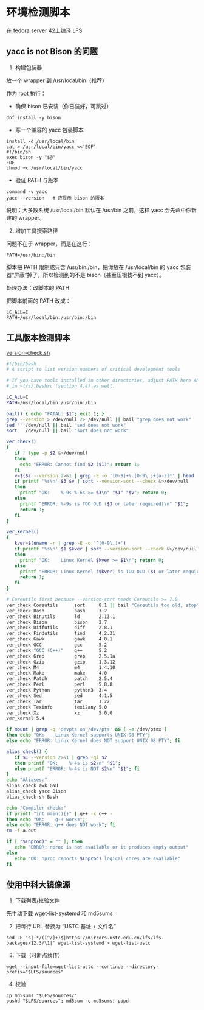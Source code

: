 # 环境检测脚本

在 fedora server 42上编译 [LFS](https://lfs.xry111.site/zh_CN/12.3-systemd/)

## yacc is not Bison 的问题

1. 构建包装器

放一个 wrapper 到 /usr/local/bin（推荐）

作为 root 执行：

- 确保 bison 已安装（你已装好，可跳过）

```text
dnf install -y bison
```

- 写一个兼容的 yacc 包装脚本

```text
install -d /usr/local/bin
cat > /usr/local/bin/yacc <<'EOF'
#!/bin/sh
exec bison -y "$@"
EOF
chmod +x /usr/local/bin/yacc
```

- 验证 PATH 与版本

```text
command -v yacc
yacc --version   # 应显示 bison 的版本
```

说明：大多数系统 /usr/local/bin 默认在 /usr/bin 之前，这样 yacc 会先命中你新建的 wrapper。

2. 增加工具搜索路径

问题不在于 wrapper，而是在这行：

```text
PATH=/usr/bin:/bin
```

脚本把 PATH 限制成只含 /usr/bin:/bin，把你放在 /usr/local/bin 的 yacc 包装器“屏蔽”掉了，所以检测到的不是 bison（甚至压根找不到
yacc）。

处理办法：改脚本的 PATH

把脚本前面的 PATH 改成：

```text
LC_ALL=C
PATH=/usr/local/bin:/usr/bin:/bin
```

## 工具版本检测脚本

[version-check.sh](./version-check.sh)

```bash
#!/bin/bash
# A script to list version numbers of critical development tools

# If you have tools installed in other directories, adjust PATH here AND
# in ~lfs/.bashrc (section 4.4) as well.

LC_ALL=C 
PATH=/usr/local/bin:/usr/bin:/bin

bail() { echo "FATAL: $1"; exit 1; }
grep --version > /dev/null 2> /dev/null || bail "grep does not work"
sed '' /dev/null || bail "sed does not work"
sort   /dev/null || bail "sort does not work"

ver_check()
{
   if ! type -p $2 &>/dev/null
   then 
     echo "ERROR: Cannot find $2 ($1)"; return 1; 
   fi
   v=$($2 --version 2>&1 | grep -E -o '[0-9]+\.[0-9\.]+[a-z]*' | head -n1)
   if printf '%s\n' $3 $v | sort --version-sort --check &>/dev/null
   then 
     printf "OK:    %-9s %-6s >= $3\n" "$1" "$v"; return 0;
   else 
     printf "ERROR: %-9s is TOO OLD ($3 or later required)\n" "$1"; 
     return 1; 
   fi
}

ver_kernel()
{
   kver=$(uname -r | grep -E -o '^[0-9\.]+')
   if printf '%s\n' $1 $kver | sort --version-sort --check &>/dev/null
   then 
     printf "OK:    Linux Kernel $kver >= $1\n"; return 0;
   else 
     printf "ERROR: Linux Kernel ($kver) is TOO OLD ($1 or later required)\n" "$kver"; 
     return 1; 
   fi
}

# Coreutils first because --version-sort needs Coreutils >= 7.0
ver_check Coreutils      sort     8.1 || bail "Coreutils too old, stop"
ver_check Bash           bash     3.2
ver_check Binutils       ld       2.13.1
ver_check Bison          bison    2.7
ver_check Diffutils      diff     2.8.1
ver_check Findutils      find     4.2.31
ver_check Gawk           gawk     4.0.1
ver_check GCC            gcc      5.2
ver_check "GCC (C++)"    g++      5.2
ver_check Grep           grep     2.5.1a
ver_check Gzip           gzip     1.3.12
ver_check M4             m4       1.4.10
ver_check Make           make     4.0
ver_check Patch          patch    2.5.4
ver_check Perl           perl     5.8.8
ver_check Python         python3  3.4
ver_check Sed            sed      4.1.5
ver_check Tar            tar      1.22
ver_check Texinfo        texi2any 5.0
ver_check Xz             xz       5.0.0
ver_kernel 5.4 

if mount | grep -q 'devpts on /dev/pts' && [ -e /dev/ptmx ]
then echo "OK:    Linux Kernel supports UNIX 98 PTY";
else echo "ERROR: Linux Kernel does NOT support UNIX 98 PTY"; fi

alias_check() {
   if $1 --version 2>&1 | grep -qi $2
   then printf "OK:    %-4s is $2\n" "$1";
   else printf "ERROR: %-4s is NOT $2\n" "$1"; fi
}
echo "Aliases:"
alias_check awk GNU
alias_check yacc Bison
alias_check sh Bash

echo "Compiler check:"
if printf "int main(){}" | g++ -x c++ -
then echo "OK:    g++ works";
else echo "ERROR: g++ does NOT work"; fi
rm -f a.out

if [ "$(nproc)" = "" ]; then
   echo "ERROR: nproc is not available or it produces empty output"
else
   echo "OK: nproc reports $(nproc) logical cores are available"
fi
```

## 使用中科大镜像源

1. 下载列表/校验文件

先手动下载 wget-list-systemd 和 md5sums

2. 把每行 URL 替换为 “USTC 基址 + 文件名”

```text
sed -E 's|.*/([^/]+)$|https://mirrors.ustc.edu.cn/lfs/lfs-packages/12.3/\1|' wget-list-systemd > wget-list-ustc
```

3. 下载（可断点续传）

```text
wget --input-file=wget-list-ustc --continue --directory-prefix="$LFS/sources"
```

4. 校验

```text
cp md5sums "$LFS/sources/"
pushd "$LFS/sources"; md5sum -c md5sums; popd
```
